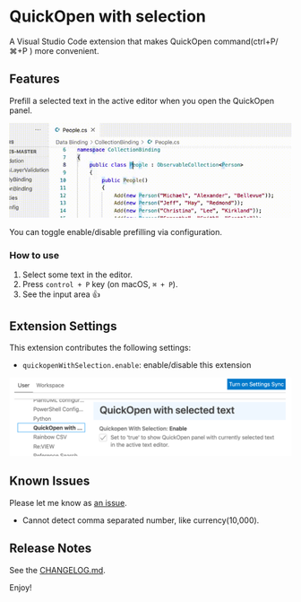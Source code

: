 # QuickOpen with selection

A Visual Studio Code extension that makes QuickOpen command(ctrl+P/⌘+P ) more convenient.

## Features

Prefill a selected text in the active editor when you open the QuickOpen panel.

![animation](https://github.com/hirohitokato/myAssets/raw/main/quickopen-with-selection/demo.gif)

You can toggle enable/disable prefilling via configuration.

### How to use

1. Select some text in the editor.
1. Press `control + P` key (on macOS, `⌘ + P`).
1. See the input area 👍

## Extension Settings

This extension contributes the following settings:

* `quickopenWithSelection.enable`: enable/disable this extension

![animation](https://github.com/hirohitokato/myAssets/raw/main/quickopen-with-selection/configuration.png)

## Known Issues

Please let me know as [an issue](https://github.com/hirohitokato/quickopen-with-selection/issues).

* Cannot detect comma separated number, like currency(10,000).

## Release Notes

See the [CHANGELOG.md](CHANGELOG.md).

Enjoy!
